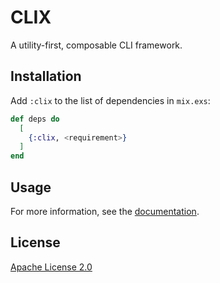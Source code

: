 # CLIX

A utility-first, composable CLI framework.

## Installation

Add `:clix` to the list of dependencies in `mix.exs`:

```elixir
def deps do
  [
    {:clix, <requirement>}
  ]
end
```

## Usage

For more information, see the [documentation](https://hexdocs.pm/clix).

## License

[Apache License 2.0](https://www.apache.org/licenses/LICENSE-2.0)
